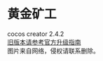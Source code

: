 # 黄金矿工

cocos creator 2.4.2  
[旧版本请参考官方升级指南](https://docs.cocos.com/creator/manual/zh/release-notes/asset-manager-upgrade-guide.html)  
图片来自网络，侵权请联系删除。
